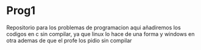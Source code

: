 # Prog1
Repositorio para los problemas de programacion
aqui añadiremos los codigos en c sin compilar, ya que linux lo hace de una forma y windows en otra
ademas de que el profe los pidio sin compilar
